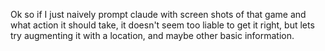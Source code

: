 Ok so if I just naively prompt claude with screen shots of that game and what action it should take, it doesn't seem
too liable to get it right, but lets try augmenting it with a location, and maybe other basic information.